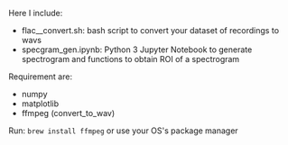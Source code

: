 Here I include:

* flac__convert.sh: bash script to convert your dataset of recordings to wavs
* specgram_gen.ipynb: Python 3 Jupyter Notebook to generate spectrogram and functions to obtain ROI of a spectrogram

Requirement are:
* numpy
* matplotlib
* ffmpeg (convert_to_wav)

Run: 
`brew install ffmpeg`
or use your OS's package manager
